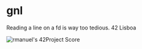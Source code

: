# gnl
Reading a line on a fd is way too tedious. 42 Lisboa



![rmanuel's 42Project Score](https://badge42.herokuapp.com/api/project/rmanuel/get_next_line)

